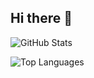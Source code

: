 ## Hi there 👋

<!--
**toobad000/toobad000** is a ✨ _special_ ✨ repository because its `README.md` (this file) appears on your GitHub profile.

Here are some ideas to get you started:

- 🔭 I’m currently working on ...
- 🌱 I’m currently learning ...
- 👯 I’m looking to collaborate on ...
- 🤔 I’m looking for help with ...
- 💬 Ask me about ...
- 📫 How to reach me: ...
- 😄 Pronouns: ...
- ⚡ Fun fact: ...
-->



![GitHub Stats](https://github-readme-stats.vercel.app/api?username=toobad000&show_icons=true&theme=radical)

![Top Languages](https://github-readme-stats.vercel.app/api/top-langs/?username=toobad000&layout=compact&theme=radical&count_private=true)


